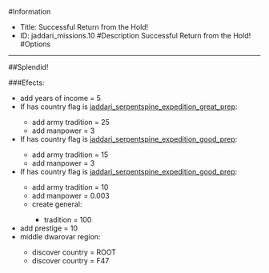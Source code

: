 #Information
 - Title: Successful Return from the Hold!
 - ID: jaddari_missions.10
#Description
Successful Return from the Hold!
#Options

___
##Splendid!

###Efects:<ul><li>add years of income = 5</li><li>If has country flag is [jaddari_serpentspine_expedition_great_prep](../flags/jaddari_serpentspine_expedition_great_prep.md):</li><ul><li>add army tradition = 25</li><li>add manpower = 3</li></ul><li>If has country flag is [jaddari_serpentspine_expedition_good_prep](../flags/jaddari_serpentspine_expedition_good_prep.md):</li><ul><li>add army tradition = 15</li><li>add manpower = 3</li></ul><li>If has country flag is [jaddari_serpentspine_expedition_good_prep](../flags/jaddari_serpentspine_expedition_good_prep.md):</li><ul><li>add army tradition = 10</li><li>add manpower = 0.003</li><li>create general:</li><ul><li>tradition = 100</li></ul></ul><li>add prestige = 10</li><li>middle dwarovar region:</li><ul><li>discover country = ROOT</li><li>discover country = F47</li></ul></ul>
